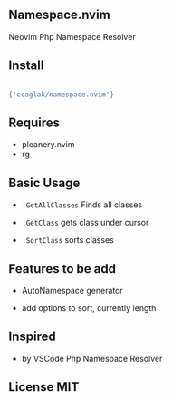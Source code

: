 ## Namespace.nvim

Neovim Php Namespace Resolver

## Install

```lua

{'ccaglak/namespace.nvim'}

```

## Requires

-   pleanery.nvim
-   rg

## Basic Usage

-   `:GetAllClasses` Finds all classes

-   `:GetClass` gets class under cursor

-   `:SortClass` sorts classes

## Features to be add

-   AutoNamespace generator

-   add options to sort, currently length

## Inspired

-   by VSCode Php Namespace Resolver

## License MIT
